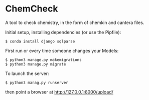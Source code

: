 # ChemCheck
A tool to check chemistry, in the form of chemkin and cantera files.


Initial setup, installing dependencies (or use the Pipfile):

    $ conda install django sqlparse

First run or every time someone changes your Models:

    $ python3 manage.py makemigrations
    $ python3 manage.py migrate

To launch the server:

    $ python3 manag.py runserver

then point a browser at http://127.0.0.1:8000/upload/
